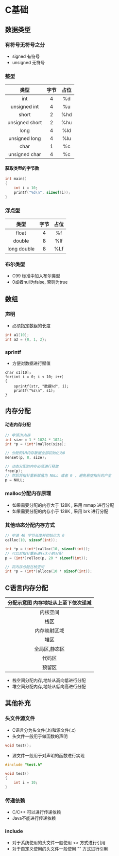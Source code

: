 # C基础

## 数据类型

### 有符号无符号之分

- signed 有符号
- unsigned 无符号

### 整型

|      类型      | 字节 | 占位 |
| :------------: | :--: | :--: |
|      int       |  4   |  %d  |
|  unsigned int  |  4   |  %u  |
|     short      |  2   | %hd  |
| unsigned short |  2   | %hu  |
|      long      |  4   | %ld  |
| unsigned long  |  4   | %lu  |
|      char      |  1   |  %c  |
| unsigned char  |  4   |  %c  |

#### 获取类型的字节数

```c
int main() 
{
	int i = 10;
	printf("%d\n", sizeof(i));
}
```

### 浮点型

|    类型     | 字节 | 占位 |
| :---------: | :--: | :--: |
|    float    |  4   |  %f  |
|   double    |  8   | %lf  |
| long double |  8   | %Lf  |

### 布尔类型

- C99 标准中加入布尔类型
- 0或者null为false, 否则为true

## 数组

### 声明

- 必须指定数组的长度

```c
int a1[10];
int a2 = {0, 1, 2};
```

### sprintf

- 方便对数据进行赋值

```
char s1[10];
for(int i = 0; i < 10; i++)
{
    sprintf(str, "数据%d", i);
    printf("%s\n", s1);
}
```

## 内存分配

#### 动态内存分配

```c
// 申请1M内存
int size = 1 * 1024 * 1024;
int *p = (int*)malloc(size);

// 分配的1M内存数据全部初始化为0
menset(p, 0, size);

// 动态分配的内存必须进行释放
free(p);
// 然后将指针重新赋值为 NULL 或者 0 , 避免悬空指针的产生
p = NULL;
```

### malloc分配内存原理

- 如果需要分配的内存大于 128K , 采用 mmap 进行分配
- 如果需要分配的内存小于 128K , 采用 brk 进行分配

### 其他动态分配内存方式

```c
// 申请 40 字节长度并初始化为 0
calloc(10, sizeof(int));
```

```c
int *p = (int*)calloc(10, sizeof(int));
// 可以对指针重新进行大小的分配
p = (int*)relloc(p, 20 * sizeof(int));
```

```c
// 将内存分配在栈空间
int *p = (int*)alloca(10 * sizeof(int));
```

## C语言内存分配

| 分配示意图 内存地址从上至下依次递减 |
| :---------------------------------: |
|              内核空间               |
|                栈区                 |
|            内存映射区域             |
|                堆区                 |
|            全局区,静态区            |
|               代码区                |
|               预留区                |

- 栈空间分配内存,地址从高向低进行分配
- 堆空间分配内存,地址从低向高进行分配

## 其他补充

### 头文件源文件

- C语言分为头文件(.h)和源文件(.c)
- 头文件一般用于做函数的声明

```c
void test();
```

- 源文件一般用于对声明的函数进行实现

```c
#include "test.h"

void test()
{
    int i = 10;
}
```

### 传递依赖

- C/C++ 可以进行传递依赖
- Java不能进行传递依赖

### include

- 对于系统使用的头文件一般使用 <> 方式进行引用
- 对于自定义使用的头文件一般使用 "" 方式进行引用

